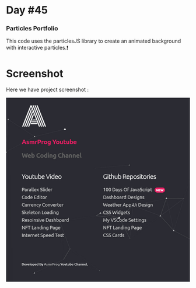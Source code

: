 # Day #45

### Particles Portfolio
This code uses the particlesJS library to create an animated background with interactive particles.❗️

# Screenshot
Here we have project screenshot :

![screenshot](screenshot.jpg)
